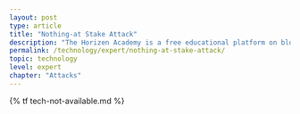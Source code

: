 ```yaml
---
layout: post
type: article
title: "Nothing-at Stake Attack"
description: "The Horizen Academy is a free educational platform on blockchain technology, cryptocurrency, and privacy. This chapter is is not available yet. We add content frequently, sign up for our newsletter for notifications when it's released."
permalink: /technology/expert/nothing-at-stake-attack/
topic: technology
level: expert
chapter: "Attacks"
---
```


{% tf tech-not-available.md %}
